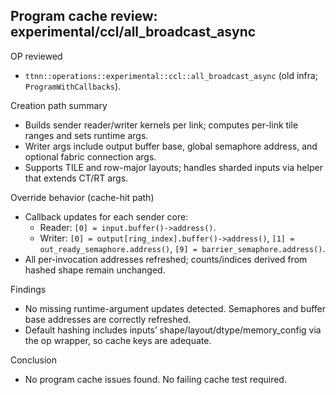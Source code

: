 ## Program cache review: experimental/ccl/all_broadcast_async

OP reviewed
- `ttnn::operations::experimental::ccl::all_broadcast_async` (old infra; `ProgramWithCallbacks`).

Creation path summary
- Builds sender reader/writer kernels per link; computes per-link tile ranges and sets runtime args.
- Writer args include output buffer base, global semaphore address, and optional fabric connection args.
- Supports TILE and row-major layouts; handles sharded inputs via helper that extends CT/RT args.

Override behavior (cache-hit path)
- Callback updates for each sender core:
  - Reader: `[0] = input.buffer()->address()`.
  - Writer: `[0] = output[ring_index].buffer()->address()`, `[1] = out_ready_semaphore.address()`, `[9] = barrier_semaphore.address()`.
- All per-invocation addresses refreshed; counts/indices derived from hashed shape remain unchanged.

Findings
- No missing runtime-argument updates detected. Semaphores and buffer base addresses are correctly refreshed.
- Default hashing includes inputs’ shape/layout/dtype/memory_config via the op wrapper, so cache keys are adequate.

Conclusion
- No program cache issues found. No failing cache test required.
